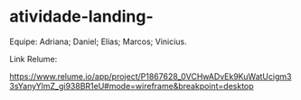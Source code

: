 # atividade-landing-

Equipe: 
Adriana;
Daniel;
Elias;
Marcos;
Vinicius.

Link Relume:

https://www.relume.io/app/project/P1867628_0VCHwADvEk9KuWatUcigm33sYanyYlmZ_gi938BR1eU#mode=wireframe&breakpoint=desktop
